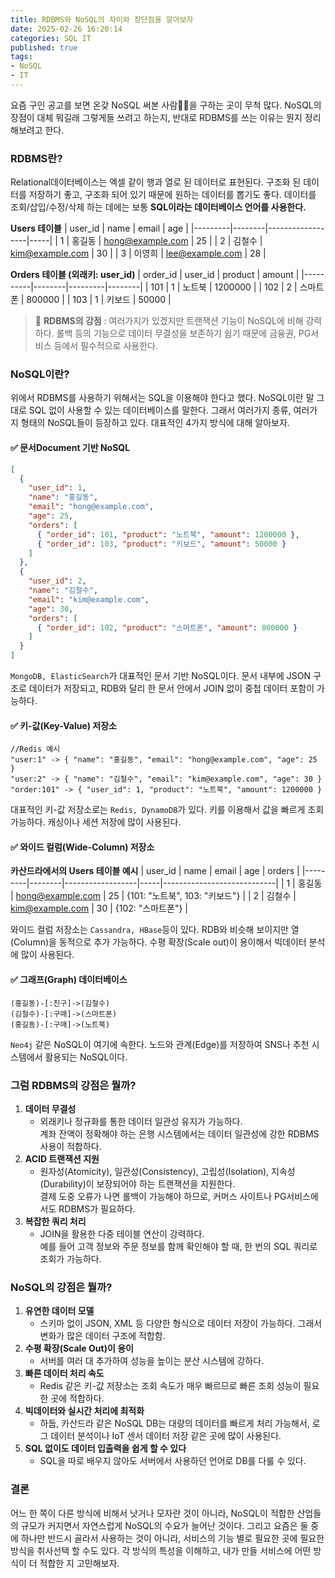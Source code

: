 ```yaml
---
title: RDBMS와 NoSQL의 차이와 장단점을 알아보자             
date: 2025-02-26 16:20:14
categories: SQL IT         
published: true 
tags:
- NoSQL  
- IT          
---  
```



요즘 구인 공고를 보면 온갖 NoSQL 써본 사람🙋‍♂️을 구하는 곳이 무척 많다. NoSQL의 장점이 대체 뭐길래 그렇게들 쓰려고 하는지, 반대로 RDBMS를 쓰는 이유는 뭔지 정리해보려고 한다.    

### RDBMS란?  
Relational데이터베이스는 엑셀 같이 행과 열로 된 데이터로 표현된다. 구조화 된 데이터를 저장하기 좋고, 구조화 되어 있기 때문에 원하는 데이터를 뽑기도 좋다. 데이터를 조회/삽입/수정/삭제 하는 데에는 보통 **SQL이라는 데이터베이스 언어를 사용한다.**  

**Users 테이블**
| user_id | name    | email             | age |
|---------|--------|------------------|-----|
| 1       | 홍길동  | hong@example.com | 25  |
| 2       | 김철수  | kim@example.com  | 30  |
| 3       | 이영희  | lee@example.com  | 28  |

**Orders 테이블 (외래키: user_id)**
| order_id | user_id | product  | amount |
|----------|--------|---------|--------|
| 101      | 1      | 노트북   | 1200000 |
| 102      | 2      | 스마트폰 | 800000  |
| 103      | 1      | 키보드   | 50000   |


> 📌 **RDBMS의 강점** : 여러가지가 있겠지만 트랜잭션 기능이 NoSQL에 비해 강력하다. 롤백 등의 기능으로 데이터 무결성을 보존하기 쉽기 때문에 금융권, PG서비스 등에서 필수적으로 사용한다.  

### NoSQL이란?  
위에서 RDBMS를 사용하기 위해서는 SQL을 이용해야 한다고 했다. NoSQL이란 말 그대로 SQL 없이 사용할 수 있는 데이터베이스를 말한다. 그래서 여러가지 종류, 여러가지 형태의 NoSQL들이 등장하고 있다. 대표적인 4가지 방식에 대해 알아보자. 

#### ✅ 문서Document 기반 NoSQL  
``` json 
[
  {
    "user_id": 1,
    "name": "홍길동",
    "email": "hong@example.com",
    "age": 25,
    "orders": [
      { "order_id": 101, "product": "노트북", "amount": 1200000 },
      { "order_id": 103, "product": "키보드", "amount": 50000 }
    ]
  },
  {
    "user_id": 2,
    "name": "김철수",
    "email": "kim@example.com",
    "age": 30,
    "orders": [
      { "order_id": 102, "product": "스마트폰", "amount": 800000 }
    ]
  }
]
```  
`MongoDB, ElasticSearch`가 대표적인 문서 기반 NoSQL이다. 문서 내부에 JSON 구조로 데이터가 저장되고, RDB와 달리 한 문서 안에서 JOIN 없이 중첩 데이터 포함이 가능하다.  

#### ✅ 키-값(Key-Value) 저장소 
```  
//Redis 예시
"user:1" -> { "name": "홍길동", "email": "hong@example.com", "age": 25 }
"user:2" -> { "name": "김철수", "email": "kim@example.com", "age": 30 }
"order:101" -> { "user_id": 1, "product": "노트북", "amount": 1200000 }
```  
대표적인 키-값 저장소로는 `Redis, DynamoDB`가 있다. 키를 이용해서 값을 빠르게 조회 가능하다. 캐싱이나 세션 저장에 많이 사용된다.  

#### ✅ 와이드 컬럼(Wide-Column) 저장소  
**카산드라에서의 Users 테이블 예시** 
| user_id | name    | email             | age | orders                     |
|---------|--------|------------------|-----|----------------------------|
| 1       | 홍길동  | hong@example.com | 25  | {101: "노트북", 103: "키보드"} |
| 2       | 김철수  | kim@example.com  | 30  | {102: "스마트폰"}           |  

와이드 컬럼 저장소는 `Cassandra, HBase`등이 있다. RDB와 비슷해 보이지만 열(Column)을 동적으로 추가 가능하다. 수평 확장(Scale out)이 용이해서 빅데이터 분석에 많이 사용된다. 


#### ✅ 그래프(Graph) 데이터베이스   

``` 
(홍길동)-[:친구]->(김철수)
(김철수)-[:구매]->(스마트폰)
(홍길동)-[:구매]->(노트북)
```

`Neo4j` 같은 NoSQL이 여기에 속한다. 노드와 관계(Edge)를 저장하여 SNS나 추천 시스템에서 활용되는 NoSQL이다. 


### 그럼 RDBMS의 강점은 뭘까?  
1. **데이터 무결성**  
    - 외래키나 정규화를 통한 데이터 일관성 유지가 가능하다.  
    계좌 잔액이 정확해야 하는 은행 시스템에서는 데이터 일관성에 강한 RDBMS 사용이 적합하다. 
2. **ACID 트랜잭션 지원** 
    - 원자성(Atomicity), 일관성(Consistency), 고립성(Isolation), 지속성(Durability)이 보장되어야 하는 트랜잭션을 지원한다.  
    결제 도중 오류가 나면 롤백이 가능해야 하므로, 커머스 사이트나 PG서비스에서도 RDBMS가 필요하다. 
3. **복잡한 쿼리 처리** 
    - JOIN을 활용한 다중 테이블 연산이 강력하다.  
    예를 들어 고객 정보와 주문 정보를 함께 확인해야 할 때, 한 번의 SQL 쿼리로 조회가 가능하다.  


### NoSQL의 강점은 뭘까?  
1. **유연한 데이터 모델**  
    - 스키마 없이 JSON, XML 등 다양한 형식으로 데이터 저장이 가능하다. 그래서 변화가 많은 데이터 구조에 적합함. 
2. **수평 확장(Scale Out)이 용이** 
    - 서버를 여러 대 추가하여 성능을 높이는 분산 시스템에 강하다. 
3. **빠른 데이터 처리 속도** 
    - Redis 같은 키-값 저장소는 조회 속도가 매우 빠르므로 빠른 조회 성능이 필요한 곳에 적합하다. 
4. **빅데이터와 실시간 처리에 최적화** 
    - 하둡, 카산드라 같은 NoSQL DB는 대량의 데이터를 빠르게 처리 가능해서, 로그 데이터 분석이나 IoT 센서 데이터 저장 같은 곳에 많이 사용된다. 
5. **SQL 없이도 데이터 입출력을 쉽게 할 수 있다** 
    - SQL을 따로 배우지 않아도 서버에서 사용하던 언어로 DB를 다룰 수 있다. 


### 결론 
어느 한 쪽이 다른 방식에 비해서 낫거나 모자란 것이 아니라, NoSQL이 적합한 산업들의 규모가 커지면서 자연스럽게 NoSQL의 수요가 늘어난 것이다. 그리고 요즘은 둘 중에 하나만 반드시 골라서 사용하는 것이 아니라, 서비스의 기능 별로 필요한 곳에 필요한 방식을 취사선택 할 수도 있다. 각 방식의 특성을 이해하고, 내가 만들 서비스에 어떤 방식이 더 적합한 지 고민해보자. 